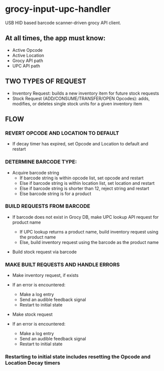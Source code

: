 # grocy-input-upc-handler

USB HID based barcode scanner-driven grocy API client.

## At all times, the app must know:

- Active Opcode
- Active Location
- Grocy API path
- UPC API path

## TWO TYPES OF REQUEST
- Inventory Request: builds a new inventory item for future stock requests
- Stock Request (ADD/CONSUME/TRANSFER/OPEN Opcodes): adds, modifies, or deletes single stock units for a given inventory item

## FLOW

### REVERT OPCODE AND LOCATION TO DEFAULT
- If decay timer has expired, set Opcode and Location to default and restart

### DETERMINE BARCODE TYPE:
- Acquire barcode string
  - If barcode string is within opcode list, set opcode and restart
  - Else if barcode string is within location list, set location and restart
  - Else if barcode string is shorter than 12, reject string and restart
  - Else barcode string is for a product

### BUILD REQUESTS FROM BARCODE
- If barcode does not exist in Grocy DB, make UPC lookup API request for product name
  - If UPC lookup returns a product name, build inventory request using the product name
  - Else, build inventory request using the barcode as the product name

- Build stock request via barcode

### MAKE BUILT REQUESTS AND HANDLE ERRORS
- Make inventory request, if exists
- If an error is encountered:
  - Make a log entry
  - Send an audible feedback signal
  - Restart to initial state

- Make stock request
- If an error is encountered:
  - Make a log entry
  - Send an audible feedback signal
  - Restart to initial state

### Restarting to initial state includes resetting the Opcode and Location Decay timers
